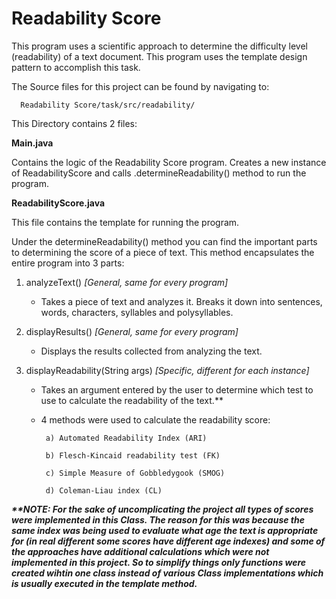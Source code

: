 # Readability Score

This program uses a scientific approach to determine the difficulty level (readability) of a text document. This program uses the template design pattern to accomplish this task.

The Source files for this project can be found by navigating to:
      
      Readability Score/task/src/readability/
      
This Directory contains 2 files:

__Main.java__

Contains the logic of the Readability Score program. Creates a new instance of ReadabilityScore and calls .determineReadability() method to run the program. 

__ReadabilityScore.java__

This file contains the template for running the program.

Under the determineReadability() method you can find the important parts to determining the score of a piece of text. This method encapsulates the entire program into 3 parts:

  1. analyzeText() *[General, same for every program]*
     - Takes a piece of text and analyzes it. Breaks it down into sentences, words, characters, syllables and polysyllables.
  
  2. displayResults() *[General, same for every program]*
     - Displays the results collected from analyzing the text.
  
  3. displayReadability(String args) *[Specific, different for each instance]*
     - Takes an argument entered by the user to determine which test to use to calculate the readability of the text.**
     - 4 methods were used to calculate the readability score:
     
            a) Automated Readability Index (ARI)
        
            b) Flesch-Kincaid readability test (FK)
        
            c) Simple Measure of Gobbledygook (SMOG)
        
            d) Coleman-Liau index (CL)
     
     
 *__**NOTE: For the sake of uncomplicating the project all types of scores were implemented in this Class. The reason for this was because the same index was being used to evaluate what age the text is appropriate for (in real different some scores have different age indexes) and some of the approaches have additional calculations which were not implemented in this project. So to simplify things only functions were created wihtin one class instead of various Class implementations which is usually executed in the template method.__*
